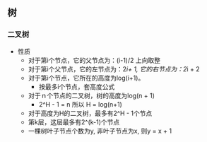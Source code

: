 ## 树


### 二叉树
 * 性质
   + 对于第i个节点，它的父节点为：(i-1)/2 上向取整
   + 对于第i个父节点，它的左节点为：2*i+ 1, 它的右节点为：2*i + 2
   + 对于第i个节点，它所在的高度为log(i+1)。 
     - 按最多i个节点，套高度公式
   + 对于ｎ个节点的二叉树，树的高度为log(n + 1)
     - 2^H - 1 = n 所以 H = log(n+1)
   + 对于高度为H的二叉树，最多有2^H - 1个节点
   + 第k层，这层最多有2^(k-1)个节点
   + 一棵树叶子节点个数为y, 非叶子节点为x, 则y = x + 1
   